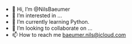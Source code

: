 - 👋 Hi, I’m @NilsBaeumer
- 👀 I’m interested in ...
- 🌱 I’m currently learning Python.
- 💞️ I’m looking to collaborate on ...
- 📫 How to reach me baeumer.nils@icloud.com

